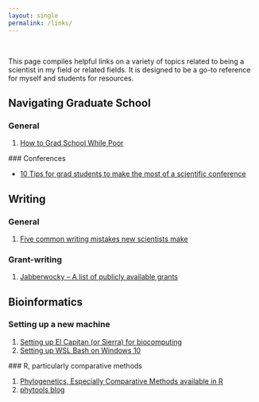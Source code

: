 ```yaml
---
layout: single
permalink: /links/
---
```

&nbsp;

This page compiles helpful links on a variety of topics related to being a scientist in my field or related fields. It is designed to be a go-to reference for myself and students for resources.

## Navigating Graduate School
### General
<ul style="list-style-type:disk">
<li><a href="https://howtogradschoolwhilepoor.blogspot.com/">How to Grad School While Poor</a></li>
</ul>
### Conferences
<ul>
<li><a href="http://www.southernfriedscience.com/10-tips-for-grad-students-to-make-the-most-of-a-scientific-conference/">10 Tips for grad students to make the most of a scientific conference</a></li>
</ul>

## Writing
### General
<ul style="list-style-type:disk">
<li><a href="https://contemplativemammoth.com/2018/08/21/five-common-writing-mistakes-new-scientists-make/">Five common writing mistakes new scientists make</a></li>
</ul>

### Grant-writing
<ul style="list-style-type:disk">
<li><a href="https://jabberwocky.weecology.org/2012/08/10/a-list-of-publicly-available-grant-proposals-in-the-biological-sciences/">Jabberwocky – A list of publicly available grants</a></li>
</ul>

## Bioinformatics
### Setting up a new machine
<ul style="list-style-type:disk">
<li><a href="http://www.benjack.io/2016/01/02/el-capitan-biocomputing.html">Setting up El Capitan (or Sierra) for biocomputing</a></li>
<li><a href="https://github.com/anilchalisey/parseR/wiki/Setting-up-WSL-Bash-on-Windows-10">Setting up WSL Bash on Windows 10</a></li>
</ul>
### R, particularly comparative methods
<ul style="list-style-type:disk">
<li><a href="https://cran.r-project.org/web/views/Phylogenetics.html">Phylogenetics, Especially Comparative Methods available in R</a></li>
<li><a href="http://blog.phytools.org/">phytools blog</a></li>
</ul>
